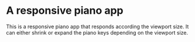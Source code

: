 # A responsive piano app

This is a responsive piano app that responds according the viewport size. It can either shrink or expand the piano keys depending on the viewport size.
